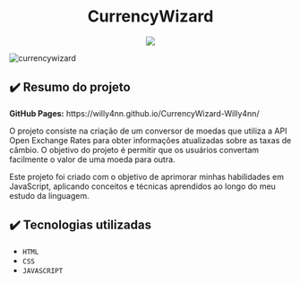 <h1 align="center"> CurrencyWizard </h1>

<p align="center">
  <img src="https://img.shields.io/badge/STATUS-EM%20DESENVOLVIMENTO-blue"/>
</p>


![currencywizard](https://user-images.githubusercontent.com/101363317/223593870-eab2f174-3d8a-40d4-ab82-6025113339c9.PNG)

<h2> ✔️ Resumo do projeto </h2>
<p><b>GitHub Pages:</b> https://willy4nn.github.io/CurrencyWizard-Willy4nn/ </p>
<p> O projeto consiste na criação de um conversor de moedas que utiliza a API Open Exchange Rates para obter informações atualizadas sobre as taxas de câmbio. O objetivo do projeto é permitir que os usuários convertam facilmente o valor de uma moeda para outra. </p>
<p> Este projeto foi criado com o objetivo de aprimorar minhas habilidades em JavaScript, aplicando conceitos e técnicas aprendidos ao longo do meu estudo da linguagem. </p>

<h2> ✔️ Tecnologias utilizadas </h2>

- ``HTML``
- ``CSS``
- ``JAVASCRIPT``
